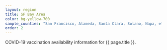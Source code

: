 ```yaml
---
layout: region
title: SF Bay Area
color: bg-yellow-700
sample_counties: "San Francisco, Alameda, Santa Clara, Solano, Napa, etc"
order: 2
---
```


COVID-19 vaccination availability information for {{ page.title }}.
